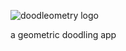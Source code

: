 ![doodleometry logo](https://github.com/dlants/doodleometry/blob/master/doodleometrylogo.png "Doodleometry Logo")


a geometric doodling app

